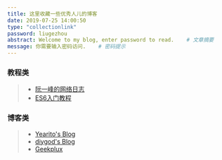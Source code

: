```yaml
---
title: 这里收藏一些优秀人儿的博客
date: 2019-07-25 14:00:50
type: "collectionlink"
password: liugezhou
abstract: Welcome to my blog, enter password to read.    # 文章摘要
message: 你需要输入密码访问.    # 密码提示
---
```

### 教程类
> + [阮一峰的网络日志](http://www.ruanyifeng.com/blog/)
> + [ES6入门教程](http://es6.ruanyifeng.com/)

### 博客类
> + [Yearito's Blog](http://yearito.cn/posts/hexo-advanced-settings.html)
> + [diygod's Blog](https://diygod.me/)
> + [Geekplux](https://geekplux.com/)